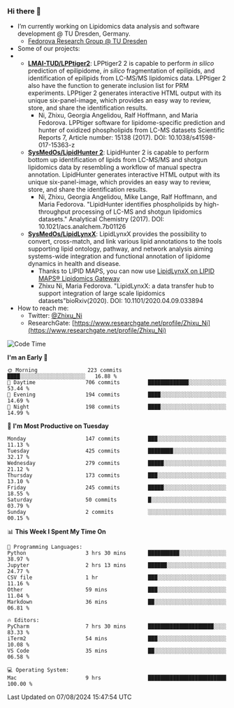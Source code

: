 ### Hi there 👋

- I’m currently working on Lipidomics data analysis and software development @ TU Dresden, Germany.
  + [Fedorova Research Group @ TU Dresden](https://tu-dresden.de/med/mf/zml/forschungsgruppen/fedorova/mitarbeiter-innen-der-fedorova-gruppe)
- Some of our projects:
- + **[LMAI-TUD/LPPtiger2](https://github.com/LMAI-TUD/lpptiger2)**: LPPtiger2 2 is capable to perform *in silico* prediction of epilipidome, *in silico* fragmentation of epilipids, and identification of epilipids from LC-MS/MS lipidomics data. LPPtiger 2 also have the function to generate inclusion list for PRM experiments. LPPtiger 2 generates interactive HTML output with its unique six-panel-image, which provides an easy way to review, store, and share the identification results. 
    * Ni, Zhixu, Georgia Angelidou, Ralf Hoffmann, and Maria Fedorova. LPPtiger software for lipidome-specific prediction and hunter of oxidized phospholipids from LC-MS datasets Scientific Reports 7, Article number: 15138 (2017). DOI: 10.1038/s41598-017-15363-z
  + **[SysMedOs/LipidHunter 2](https://github.com/SysMedOs/lipidhunter)**: LipidHunter 2 is capable to perform bottom up identification of lipids from LC-MS/MS and shotgun lipidomics data by resembling a workflow of manual spectra annotation. LipidHunter generates interactive HTML output with its unique six-panel-image, which provides an easy way to review, store, and share the identification results. 
    * Ni, Zhixu, Georgia Angelidou, Mike Lange, Ralf Hoffmann, and Maria Fedorova. "LipidHunter identifies phospholipids by high-throughput processing of LC-MS and shotgun lipidomics datasets." Analytical Chemistry (2017). DOI: 10.1021/acs.analchem.7b01126
  + **[SysMedOs/LipidLynxX](https://github.com/SysMedOs/LipidLynxX)**: LipidLynxX provides the possibility to convert, cross-match, and link various lipid annotations to the tools supporting lipid ontology, pathway, and network analysis aiming systems-wide integration and functional annotation of lipidome dynamics in health and disease.
    * Thanks to LIPID MAPS, you can now use [LipidLynxX on LIPID MAPS® Lipidomics Gateway](http://lipidmaps.org/lipidlynxx/)
    * Zhixu Ni, Maria Fedorova. "LipidLynxX: a data transfer hub to support integration of large scale lipidomics datasets"bioRxiv(2020). DOI: 10.1101/2020.04.09.033894
- How to reach me:
  + Twitter: [@Zhixu_Ni](https://twitter.com/Zhixu_Ni)
  + ResearchGate: [https://www.researchgate.net/profile/Zhixu_Ni](https://www.researchgate.net/profile/Zhixu_Ni)

<!--START_SECTION:waka-->
![Code Time](http://img.shields.io/badge/Code%20Time-2%2C165%20hrs%2059%20mins-blue)

**I'm an Early 🐤** 

```text
🌞 Morning                223 commits         ████░░░░░░░░░░░░░░░░░░░░░   16.88 % 
🌆 Daytime                706 commits         █████████████░░░░░░░░░░░░   53.44 % 
🌃 Evening                194 commits         ████░░░░░░░░░░░░░░░░░░░░░   14.69 % 
🌙 Night                  198 commits         ████░░░░░░░░░░░░░░░░░░░░░   14.99 % 
```
📅 **I'm Most Productive on Tuesday** 

```text
Monday                   147 commits         ███░░░░░░░░░░░░░░░░░░░░░░   11.13 % 
Tuesday                  425 commits         ████████░░░░░░░░░░░░░░░░░   32.17 % 
Wednesday                279 commits         █████░░░░░░░░░░░░░░░░░░░░   21.12 % 
Thursday                 173 commits         ███░░░░░░░░░░░░░░░░░░░░░░   13.10 % 
Friday                   245 commits         █████░░░░░░░░░░░░░░░░░░░░   18.55 % 
Saturday                 50 commits          █░░░░░░░░░░░░░░░░░░░░░░░░   03.79 % 
Sunday                   2 commits           ░░░░░░░░░░░░░░░░░░░░░░░░░   00.15 % 
```


📊 **This Week I Spent My Time On** 

```text
💬 Programming Languages: 
Python                   3 hrs 30 mins       ██████████░░░░░░░░░░░░░░░   38.97 % 
Jupyter                  2 hrs 13 mins       ██████░░░░░░░░░░░░░░░░░░░   24.77 % 
CSV file                 1 hr                ███░░░░░░░░░░░░░░░░░░░░░░   11.16 % 
Other                    59 mins             ███░░░░░░░░░░░░░░░░░░░░░░   11.04 % 
Markdown                 36 mins             ██░░░░░░░░░░░░░░░░░░░░░░░   06.81 % 

🔥 Editors: 
PyCharm                  7 hrs 30 mins       █████████████████████░░░░   83.33 % 
iTerm2                   54 mins             ███░░░░░░░░░░░░░░░░░░░░░░   10.08 % 
VS Code                  35 mins             ██░░░░░░░░░░░░░░░░░░░░░░░   06.58 % 

💻 Operating System: 
Mac                      9 hrs               █████████████████████████   100.00 % 
```


 Last Updated on 07/08/2024 15:47:54 UTC
<!--END_SECTION:waka-->
